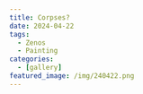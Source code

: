 ```yaml
---
title: Corpses?
date: 2024-04-22
tags:
  - Zenos
  - Painting
categories:
  - [gallery]
featured_image: /img/240422.png
---
```

